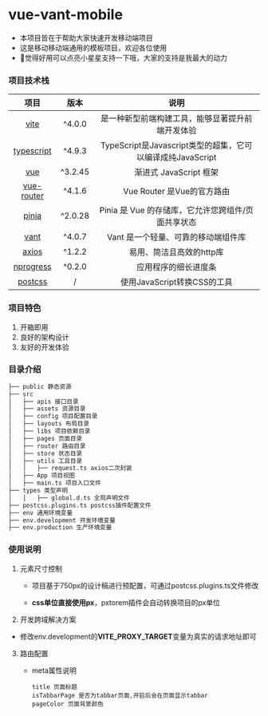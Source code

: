 # vue-vant-mobile

* 本项目皆在于帮助大家快速开发移动端项目
* 这是移动移动端通用的模板项目，欢迎各位使用
* 🥰觉得好用可以点亮小星星支持一下哦，大家的支持是我最大的动力

### 项目技术栈

|                        项目                         |  版本   |                            说明                            |
| :-------------------------------------------------: | :-----: | :--------------------------------------------------------: |
|           [vite](https://cn.vitejs.dev/)            | ^4.0.0  |      是一种新型前端构建工具，能够显著提升前端开发体验      |
|        [typescript](https://www.tslang.cn/)         | ^4.9.3  | TypeScript是Javascript类型的超集，它可以编译成纯JavaScript |
|            [vue](https://cn.vuejs.org/)             | ^3.2.45 |                   渐进式 JavaScript 框架                   |
|       [vue-router](https://router.vuejs.org/)       | ^4.1.6  |                 Vue Router 是Vue的官方路由                 |
|         [pinia](https://pinia.web3doc.top/)         | ^2.0.28 |     Pinia 是 Vue 的存储库，它允许您跨组件/页面共享状态     |
| [vant](https://vant-contrib.gitee.io/vant/#/zh-CN/) | ^4.0.7  |            Vant 是一个轻量、可靠的移动端组件库             |
|    [axios](http://axios-js.com/zh-cn/index.html)    | ^1.2.2  |                  易用、简洁且高效的http库                  |
| [nprogress](https://github.com/rstacruz/nprogress)  | ^0.2.0  |                    应用程序的细长进度条                    |
|           [postcss](https://postcss.org/)           |    /    |                使用JavaScript转换CSS的工具                 |

### 项目特色

1. 开箱即用
2. 良好的架构设计
3. 友好的开发体验

### 目录介绍

```html
├── public 静态资源
├── src
│   ├── apis 接口目录
│   ├── assets 资源目录
│   ├── config 项目配置目录
│   ├── layouts 布局目录
│   ├── libs 项目依赖目录
│   ├── pages 页面目录
│   ├── router 路由目录
│   ├── store 状态目录
│   ├── utils 工具目录
│   │   ├── request.ts axios二次封装
│   ├── App 项目视图
│   ├── main.ts 项目入口文件
├── types 类型声明
│   │   ├── global.d.ts 全局声明文件
├── postcss.plugins.ts postcss插件配置文件
├── env 通用环境变量
├── env.development 开发环境变量
├── env.production 生产环境变量
```

### 使用说明

1. 元素尺寸控制

   * 项目基于750px的设计稿进行预配置，可通过postcss.plugins.ts文件修改

   * **css单位直接使用px**，pxtorem插件会自动转换项目的px单位

2.  开发跨域解决方案

   * 修改env.development的**VITE_PROXY_TARGET**变量为真实的请求地址即可

3. 路由配置

   * meta属性说明

     ```TEXT
     title 页面标题
     isTabbarPage 是否为tabbar页面,开启后会在页面显示tabbar
     pageColor 页面背景颜色
     ```

     

